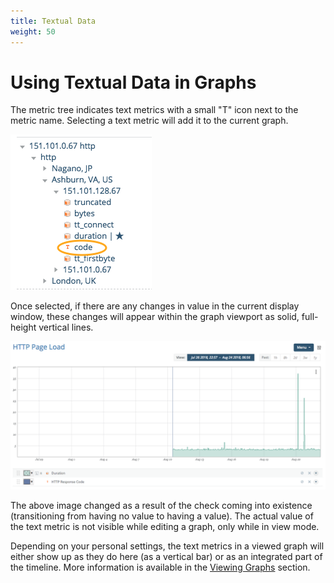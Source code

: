 ```yaml
---
title: Textual Data
weight: 50
---
```


# Using Textual Data in Graphs

The metric tree indicates text metrics with a small "T" icon next to the metric name. Selecting a text metric will add it to the current graph.

![Image: 'graph_select_text3.png'](../../img/graph_select_text3.png)

Once selected, if there are any changes in value in the current display window, these changes will appear within the graph viewport as solid, full-height vertical lines.

![Image: 'graph_with_text3.png'](../../img/graph_with_text3.png)

The above image changed as a result of the check coming into existence (transitioning from having no value to having a value). The actual value of the text metric is not visible while editing a graph, only while in view mode.

Depending on your personal settings, the text metrics in a viewed graph will either show up as they do here (as a vertical bar) or as an integrated part of the timeline. More information is available in the [Viewing Graphs](/circonus/visualizations/graphs/view/) section.
